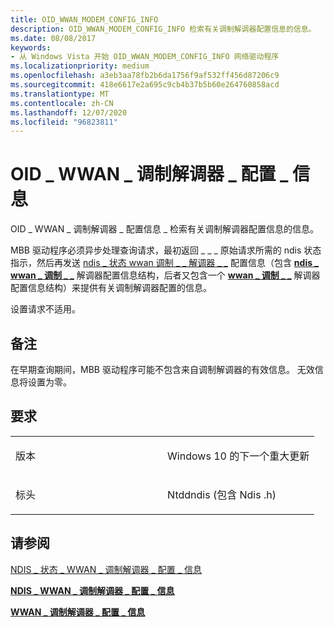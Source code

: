 ```yaml
---
title: OID_WWAN_MODEM_CONFIG_INFO
description: OID_WWAN_MODEM_CONFIG_INFO 检索有关调制解调器配置信息的信息。
ms.date: 08/08/2017
keywords:
- 从 Windows Vista 开始 OID_WWAN_MODEM_CONFIG_INFO 网络驱动程序
ms.localizationpriority: medium
ms.openlocfilehash: a3eb3aa78fb2b6da1756f9af532ff456d87206c9
ms.sourcegitcommit: 418e6617e2a695c9cb4b37b5b60e264760858acd
ms.translationtype: MT
ms.contentlocale: zh-CN
ms.lasthandoff: 12/07/2020
ms.locfileid: "96823811"
---
```

# <a name="oid_wwan_modem_config_info"></a>OID \_ WWAN \_ 调制解调器 \_ 配置 \_ 信息


OID \_ WWAN \_ 调制解调器 \_ 配置信息 \_ 检索有关调制解调器配置信息的信息。

MBB 驱动程序必须异步处理查询请求，最初返回 \_ \_ \_ 原始请求所需的 ndis 状态指示，然后再发送 [ndis \_ 状态 wwan 调制 \_ \_ 解调器 \_ \_](ndis-status-wwan-modem-config-info.md) 配置信息（包含 [**ndis \_ wwan \_ 调制 \_ \_**](/windows-hardware/drivers/ddi/ndiswwan/ns-ndiswwan-_ndis_wwan_modem_config_info) 解调器配置信息结构，后者又包含一个 [**wwan \_ 调制 \_ \_**](/windows-hardware/drivers/ddi/wwan/ns-wwan-_wwan_modem_config_info) 解调器配置信息结构）来提供有关调制解调器配置的信息。

设置请求不适用。

<a name="remarks"></a>备注
-------

在早期查询期间，MBB 驱动程序可能不包含来自调制解调器的有效信息。 无效信息将设置为零。

<a name="requirements"></a>要求
------------

<table>
<colgroup>
<col width="50%" />
<col width="50%" />
</colgroup>
<tbody>
<tr class="odd">
<td><p>版本</p></td>
<td><p>Windows 10 的下一个重大更新</p></td>
</tr>
<tr class="even">
<td><p>标头</p></td>
<td>Ntddndis (包含 Ndis .h) </td>
</tr>
</tbody>
</table>

## <a name="see-also"></a>请参阅


[NDIS \_ 状态 \_ WWAN \_ 调制解调器 \_ 配置 \_ 信息](ndis-status-wwan-modem-config-info.md)

[**NDIS \_ WWAN \_ 调制解调器 \_ 配置 \_ 信息**](/windows-hardware/drivers/ddi/ndiswwan/ns-ndiswwan-_ndis_wwan_modem_config_info)

[**WWAN \_ 调制解调器 \_ 配置 \_ 信息**](/windows-hardware/drivers/ddi/wwan/ns-wwan-_wwan_modem_config_info)
